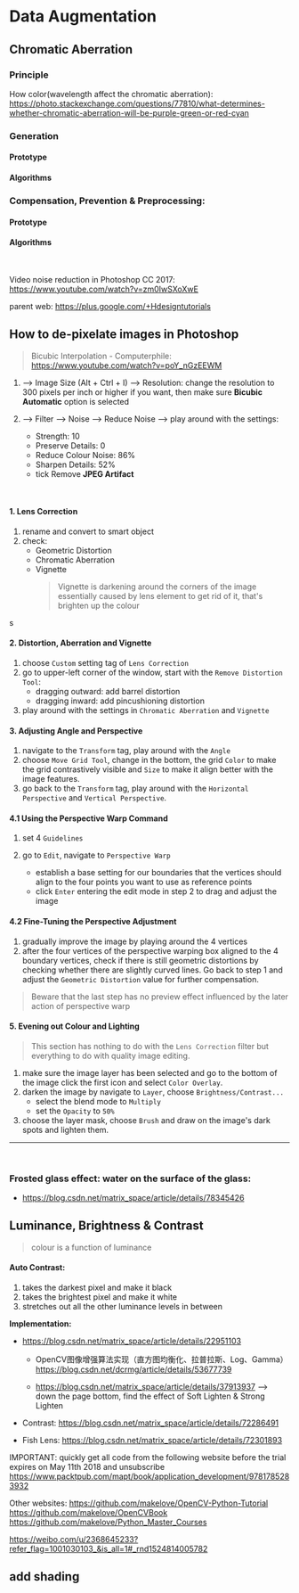 # Data Augmentation

## Chromatic Aberration

### Principle

How color(wavelength affect the chromatic aberration): https://photo.stackexchange.com/questions/77810/what-determines-whether-chromatic-aberration-will-be-purple-green-or-red-cyan

### Generation

#### Prototype

#### Algorithms
  
### Compensation, Prevention & Preprocessing:

#### Prototype

#### Algorithms

<br/>



Video noise reduction in Photoshop CC 2017: <https://www.youtube.com/watch?v=zm0IwSXoXwE>

parent web: <https://plus.google.com/+Hdesigntutorials>



## How to de-pixelate images in Photoshop

> Bicubic Interpolation - Computerphile: <https://www.youtube.com/watch?v=poY_nGzEEWM>

1. --> Image Size (Alt + Ctrl + I) --> Resolution: change the resolution to 300 pixels per inch or higher if you want, then make sure **Bicubic Automatic** option is selected
2. --> Filter --> Noise --> Reduce Noise --> play around with the settings:
    
	- Strength: 10
    - Preserve Details: 0
    - Reduce Colour Noise: 86%
    - Sharpen Details: 52%
    - tick Remove **JPEG Artifact**




<br/>

#### 1. Lens Correction

1. rename and convert to smart object 
2. check:
    - Geometric Distortion
    - Chromatic Aberration
    - Vignette
        > Vignette is darkening around the corners of the image essentially caused by lens element
        > to get rid of it, that's brighten up the colour

s

#### 2. Distortion, Aberration and Vignette
    
1. choose `Custom` setting tag of `Lens Correction`
2. go to upper-left corner of the window, start with the `Remove Distortion Tool`:
    - dragging outward: add barrel distortion
    - dragging inward: add pincushioning distortion
3. play around with the settings in `Chromatic Aberration` and `Vignette`

#### 3. Adjusting Angle and Perspective  

1. navigate to the `Transform` tag, play around with the `Angle`
2. choose `Move Grid Tool`, change in the bottom, the grid `Color` to make the grid contrastively visible and `Size` to make it align better with the image features.  
3. go back to the `Transform` tag, play around with the `Horizontal Perspective` and `Vertical Perspective`.
    
#### 4.1 Using the Perspective Warp Command

1. set 4 `Guidelines`
2. go to `Edit`, navigate to `Perspective Warp`
    
	- establish a base setting for our boundaries that the vertices should align to the four points you want to use as reference points
	- click `Enter` entering the edit mode in step 2 to drag and adjust the image
        
#### 4.2 Fine-Tuning the Perspective Adjustment

1. gradually improve the image by playing around the 4 vertices
2. after the four vertices of the perspective warping box aligned to the 4 boundary vertices, check if there is still geometric distortions by checking whether there are slightly curved lines. Go back to step 1 and adjust the `Geometric Distortion` value for further compensation.
    
> Beware that the last step has no preview effect influenced by the later action of perspective warp
    
#### 5. Evening out Colour and Lighting

> This section has nothing to do with the `Lens Correction` filter but everything to do with quality image editing.

1. make sure the image layer has been selected and go to the bottom of the image click the first icon and select `Color Overlay`. 
2. darken the image by navigate to `Layer`, choose `Brightness/Contrast...` 
    - select the blend mode to `Multiply`
    - set the `Opacity` to `50%`
3. choose the layer mask, choose `Brush` and draw on the image's dark spots and lighten them.



---
<br/>

### Frosted glass effect: water on the surface of the glass: 

- https://blog.csdn.net/matrix_space/article/details/78345426



## Luminance, Brightness & Contrast
	
> colour is a function of luminance

#### Auto Contrast:

1. takes the darkest pixel and make it black
2. takes the brightest pixel and make it white
3. stretches out all the other luminance levels in between

**Implementation:**

- https://blog.csdn.net/matrix_space/article/details/22951103

	- OpenCV图像增强算法实现（直方图均衡化、拉普拉斯、Log、Gamma） https://blog.csdn.net/dcrmg/article/details/53677739

	- https://blog.csdn.net/matrix_space/article/details/37913937 --> down the page bottom, find the effect of Soft Lighten & Strong Lighten

- Contrast: https://blog.csdn.net/matrix_space/article/details/72286491



- Fish Lens: https://blog.csdn.net/matrix_space/article/details/72301893


IMPORTANT: quickly get all code from the following website before the trial expires on May 11th 2018 and unsubscribe 
<https://www.packtpub.com/mapt/book/application_development/9781785283932>


Other websites: 
<https://github.com/makelove/OpenCV-Python-Tutorial>
<https://github.com/makelove/OpenCVBook>
<https://github.com/makelove/Python_Master_Courses>

<https://weibo.com/u/2368645233?refer_flag=1001030103_&is_all=1#_rnd1524814005782>



## add shading

